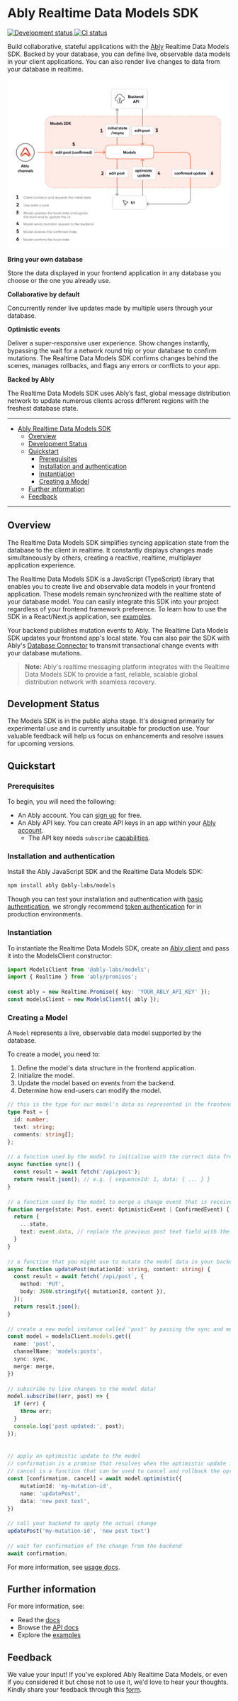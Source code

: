# Ably Realtime Data Models SDK

<p align="left">
  <a href="">
    <img src="https://badgen.net/badge/development-status/alpha/yellow?icon=github" alt="Development status"   />
  </a>
  <a href="">
    <img src="https://github.com/ably-labs/models/actions/workflows/dev-ci.yml/badge.svg?branch=main" alt="CI status"   />
  </a>
</p>

Build collaborative, stateful applications with the [Ably](https://ably.com) Realtime Data Models SDK. Backed by your database, you can define live, observable data models in your client applications. You can also render live changes to data from your database in realtime.

![Models SDK Diagram](/docs/images/models-diagram.png "Models SDK Diagram")

**Bring your own database**

Store the data displayed in your frontend application in any database you choose or the one you already use.

**Collaborative by default**

Concurrently render live updates made by multiple users through your database.

**Optimistic events**

Deliver a super-responsive user experience. Show changes instantly, bypassing the wait for a network round trip or your database to confirm mutations. The Realtime Data Models SDK confirms changes behind the scenes, manages rollbacks, and flags any errors or conflicts to your app.

**Backed by Ably**

The Realtime Data Models SDK uses Ably’s fast, global message distribution network to update numerous clients across different regions with the freshest database state.

---

- [Ably Realtime Data Models SDK](#ably-realtime-data-models-sdk)
  - [Overview](#overview)
  - [Development Status](#development-status)
  - [Quickstart](#quickstart)
    - [Prerequisites](#prerequisites)
    - [Installation and authentication](#installation-and-authentication)
    - [Instantiation](#instantiation)
    - [Creating a Model](#creating-a-model)
  - [Further information](#further-information)
  - [Feedback](#feedback)

---

## Overview

The Realtime Data Models SDK simplifies syncing application state from the database to the client in realtime. It constantly displays changes made simultaneously by others, creating a reactive, realtime, multiplayer application experience.

The Realtime Data Models SDK is a JavaScript (TypeScript) library that enables you to create live and observable data models in your frontend application. These models remain synchronized with the realtime state of your database model. You can easily integrate this SDK into your project regardless of your frontend framework preference. To learn how to use the SDK in a React/Next.js application, see [examples](./examples/posts).

Your backend publishes mutation events to Ably. The Realtime Data Models SDK updates your frontend app's local state. You can also pair the SDK with Ably's [Database Connector](https://github.com/ably-labs/adbc) to transmit transactional change events with your database mutations.

> **Note:** Ably's realtime messaging platform integrates with the Realtime Data Models SDK to provide a fast, reliable, scalable global distribution network with seamless recovery.

## Development Status

The Models SDK is in the public alpha stage. It's designed primarily for experimental use and is currently unsuitable for production use. Your valuable feedback will help us focus on enhancements and resolve issues for upcoming versions.

## Quickstart

### Prerequisites

To begin, you will need the following:

* An Ably account. You can [sign up](https://ably.com/signup) for free.
* An Ably API key. You can create API keys in an app within your [Ably account](https://ably.com/dashboard).
  * The API key needs `subscribe` [capabilities](https://ably.com/docs/auth/capabilities).

### Installation and authentication

Install the Ably JavaScript SDK and the Realtime Data Models SDK:

```sh
npm install ably @ably-labs/models
```
Though you can test your installation and authentication with [basic authentication](https://ably.com/docs/auth/basic), we strongly recommend [token authentication](https://ably.com/docs/auth/token) for in production environments.

### Instantiation

To instantiate the Realtime Data Models SDK, create an [Ably client](https://ably.com/docs/getting-started/setup) and pass it into the ModelsClient constructor:

```typescript
import ModelsClient from '@ably-labs/models';
import { Realtime } from 'ably/promises';

const ably = new Realtime.Promise({ key: 'YOUR_ABLY_API_KEY' });
const modelsClient = new ModelsClient({ ably });
```

### Creating a Model

A `Model` represents a live, observable data model supported by the database.

To create a model, you need to:

1. Define the model's data structure in the frontend application.
2. Initialize the model.
3. Update the model based on events from the backend.
4. Determine how end-users can modify the model.

```typescript
// this is the type for our model's data as represented in the frontend application
type Post = {
  id: number;
  text: string;
  comments: string[];
};

// a function used by the model to initialise with the correct data from your backend
async function sync() {
  const result = await fetch('/api/post');
  return result.json(); // e.g. { sequenceId: 1, data: { ... } }
}

// a function used by the model to merge a change event that is received and the existing model state
function merge(state: Post, event: OptimisticEvent | ConfirmedEvent) {
  return {
    ...state,
    text: event.data, // replace the previous post text field with the new value
  }
}

// a function that you might use to mutate the model data in your backend
async function updatePost(mutationId: string, content: string) {
  const result = await fetch(`/api/post`, {
    method: 'PUT',
    body: JSON.stringify({ mutationId, content }),
  });
  return result.json();
}

// create a new model instance called 'post' by passing the sync and merge functions
const model = modelsClient.models.get({
  name: 'post',
  channelName: 'models:posts',
  sync: sync,
  merge: merge,
})

// subscribe to live changes to the model data!
model.subscribe((err, post) => {
  if (err) {
    throw err;
  }
  console.log('post updated:', post);
});


// apply an optimistic update to the model
// confirmation is a promise that resolves when the optimistic update is confirmed by the backend.
// cancel is a function that can be used to cancel and rollback the optimistic update.
const [confirmation, cancel] = await model.optimistic({
    mutationId: 'my-mutation-id',
    name: 'updatePost',
    data: 'new post text',
})

// call your backend to apply the actual change
updatePost('my-mutation-id', 'new post text')

// wait for confirmation of the change from the backend
await confirmation;
```

For more information, see [usage docs](./docs/usage.md).

## Further information

 For more information, see:

* Read the [docs](/docs/)
* Browse the [API docs](/docs/typedoc/generated/index.html)
* Explore the [examples](/examples)

## Feedback

We value your input! If you've explored Ably Realtime Data Models, or even if you considered it but chose not to use it, we'd love to hear your thoughts. Kindly share your feedback through this [form](https://docs.google.com/forms/d/e/1FAIpQLSereeJrUbLRJ5g8EBFY9qglUheyB7-bmfaAq2chFpdAuZJkDA/viewform).
